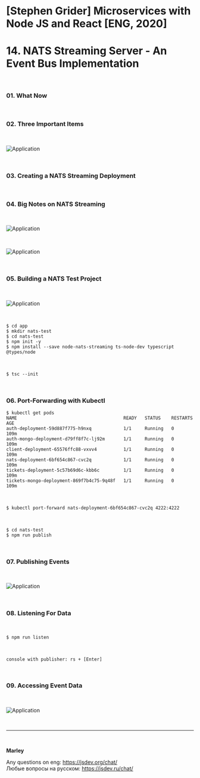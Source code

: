 # [Stephen Grider] Microservices with Node JS and React [ENG, 2020]

# 14. NATS Streaming Server - An Event Bus Implementation

<br/>

### 01. What Now

<br/>

### 02. Three Important Items

<br/>

![Application](/img/pic-14-01.png?raw=true)

<br/>

### 03. Creating a NATS Streaming Deployment

<br/>

### 04. Big Notes on NATS Streaming

<br/>

![Application](/img/pic-14-02.png?raw=true)

<br/>

![Application](/img/pic-14-03.png?raw=true)

<br/>

### 05. Building a NATS Test Project

<br/>

![Application](/img/pic-14-04.png?raw=true)

<br/>

    $ cd app
    $ mkdir nats-test
    $ cd nats-test
    $ npm init -y
    $ npm install --save node-nats-streaming ts-node-dev typescript @types/node

<br/>

    $ tsc --init

<br/>

### 06. Port-Forwarding with Kubectl

```
$ kubectl get pods
NAME                                        READY   STATUS    RESTARTS   AGE
auth-deployment-59d887f775-h9nxq            1/1     Running   0          109m
auth-mongo-deployment-d79ff8f7c-lj92m       1/1     Running   0          109m
client-deployment-65576ffc88-vxvv4          1/1     Running   0          109m
nats-deployment-6bf654c867-cvc2q            1/1     Running   0          109m
tickets-deployment-5c57b69d6c-kbb6c         1/1     Running   0          109m
tickets-mongo-deployment-869f7b4c75-9q48f   1/1     Running   0          109m
```

<br/>

    $ kubectl port-forward nats-deployment-6bf654c867-cvc2q 4222:4222

<br/>

    $ cd nats-test
    $ npm run publish

<br/>

### 07. Publishing Events

<br/>

![Application](/img/pic-14-05.png?raw=true)

<br/>

### 08. Listening For Data

<br/>

    $ npm run listen

<br/>
    
    console with publisher: rs + [Enter]

<br/>

### 09. Accessing Event Data

<br/>

![Application](/img/pic-14-06.png?raw=true)

<br/>

---

<br/>

**Marley**

Any questions on eng: https://jsdev.org/chat/  
Любые вопросы на русском: https://jsdev.ru/chat/
